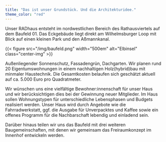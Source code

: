 ```yaml
---
title: "Das ist unser Grundstück. Und die Architekturidee."
theme_color: "red"
---
```


Unser RADhaus entsteht im nordwestlichen Bereich des Rathausviertels auf dem Baufeld 01.
Das Eckgebäude liegt direkt am Wilhelmsburger Loop mit Blick auf einen kleinen Park und den Aßmannkanal. 

{{< figure src="/img/baufeld.png" width="500em" alt="Elbinsel" class="center-img" >}}

Außenliegender Sonnenschutz, Fassadengrün, Dachgarten. Wir planen rund 20 Eigentumswohnungen in einem nachhaltigen Holz(hybrid)bau mit minmaler Haustechnik. Die Gesamtkosten belaufen sich geschätzt aktuell auf ca. 5.000 Euro pro Quadratmeter.

Wir wünschen uns eine vielfältige Bewohner:innenschaft für unser Haus und wir berücksichtigen dies bei der Gewinnung neuer Mitglieder. Im Haus sollen Wohnungstypen für unterschiedliche Lebensphasen und Budgets realisiert werden. Unser Haus wird durch Angebote wie die Fahrradwerkstatt, ggf. die Ausgabe für Unverpacktes und Kaffee sowie ein offenes Programm für die Nachbarschaft lebendig und einladend sein.

Darüber hinaus teilen wir uns das Baufeld mit drei weiteren Baugemeinschaften, mit denen wir gemeinsam das Freiraumkonzept im Innenhof entwickeln werden. 
